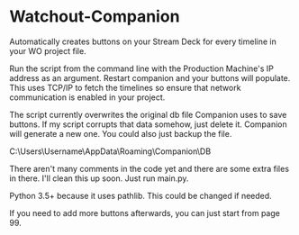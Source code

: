 # Watchout-Companion
Automatically creates buttons on your Stream Deck for every timeline in your WO project file.

Run the script from the command line with the Production Machine's IP address as an argument. Restart companion and your buttons will populate. This uses TCP/IP to fetch the timelines so ensure that network communication is enabled in your project.

The script currently overwrites the original db file Companion uses to save buttons. If my script corrupts that data somehow, just delete it. Companion will generate a new one.  You could also just backup the file.

C:\Users\Username\AppData\Roaming\Companion\DB

There aren't many comments in the code yet and there are some extra files in there. I'll clean this up soon. Just run main.py.

Python 3.5+ because it uses pathlib. This could be changed if needed.

If you need to add more buttons afterwards, you can just start from page 99.
